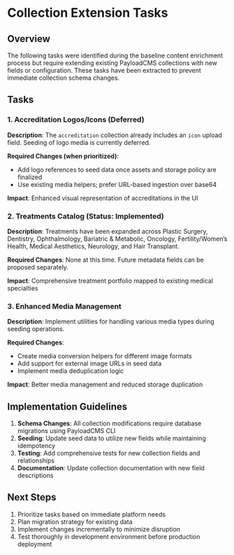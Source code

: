 # Collection Extension Tasks

## Overview
The following tasks were identified during the baseline content enrichment process but require extending existing PayloadCMS collections with new fields or configuration. These tasks have been extracted to prevent immediate collection schema changes.

## Tasks

### 1. Accreditation Logos/Icons (Deferred)
**Description**: The `accreditation` collection already includes an `icon` upload field. Seeding of logo media is currently deferred.

**Required Changes (when prioritized)**:
- Add logo references to seed data once assets and storage policy are finalized
- Use existing media helpers; prefer URL-based ingestion over base64

**Impact**: Enhanced visual representation of accreditations in the UI

### 2. Treatments Catalog (Status: Implemented)
**Description**: Treatments have been expanded across Plastic Surgery, Dentistry, Ophthalmology, Bariatric & Metabolic, Oncology, Fertility/Women’s Health, Medical Aesthetics, Neurology, and Hair Transplant.

**Required Changes**: None at this time. Future metadata fields can be proposed separately.

**Impact**: Comprehensive treatment portfolio mapped to existing medical specialties

### 3. Enhanced Media Management
**Description**: Implement utilities for handling various media types during seeding operations.

**Required Changes**:
- Create media conversion helpers for different image formats
- Add support for external image URLs in seed data
- Implement media deduplication logic

**Impact**: Better media management and reduced storage duplication

## Implementation Guidelines

1. **Schema Changes**: All collection modifications require database migrations using PayloadCMS CLI
2. **Seeding**: Update seed data to utilize new fields while maintaining idempotency
3. **Testing**: Add comprehensive tests for new collection fields and relationships
4. **Documentation**: Update collection documentation with new field descriptions

## Next Steps

1. Prioritize tasks based on immediate platform needs
2. Plan migration strategy for existing data
3. Implement changes incrementally to minimize disruption
4. Test thoroughly in development environment before production deployment